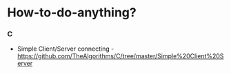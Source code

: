 # How-to-do-anything?

### C
 - Simple Client/Server connecting - https://github.com/TheAlgorithms/C/tree/master/Simple%20Client%20Server
